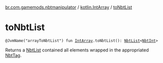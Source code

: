 [br.com.gamemods.nbtmanipulator](../index.md) / [kotlin.IntArray](index.md) / [toNbtList](./to-nbt-list.md)

# toNbtList

`@JvmName("arrayToNbtList") fun `[`IntArray`](https://kotlinlang.org/api/latest/jvm/stdlib/kotlin/-int-array/index.html)`.toNbtList(): `[`NbtList`](../-nbt-list/index.md)`<`[`NbtInt`](../-nbt-int/index.md)`>`

Returns a [NbtList](../-nbt-list/index.md) contained all elements wrapped in the appropriated [NbtTag](../-nbt-tag/index.md).

